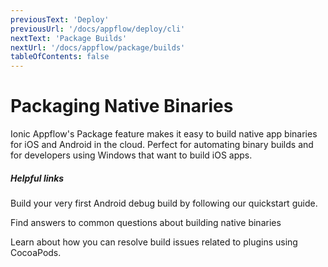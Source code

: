 ```yaml
---
previousText: 'Deploy'
previousUrl: '/docs/appflow/deploy/cli'
nextText: 'Package Builds'
nextUrl: '/docs/appflow/package/builds'
tableOfContents: false
---
```


# Packaging Native Binaries

Ionic Appflow's Package feature makes it easy to build native app binaries for iOS and Android in the cloud. Perfect for automating binary builds and for developers using Windows that want to build iOS apps.

##### Helpful links

<docs-cards> <docs-card header="Build a Native Binary" href="/docs/appflow/quickstart/package" icon="/docs/v4/assets/icons/guide-quickstart-icon.png"> 

Build your very first Android debug build by following our quickstart guide.</docs-card>

<docs-card header="Package FAQ" href="https://ionic.zendesk.com/hc/en-us/categories/360000410494-Package" icon="/docs/v4/assets/icons/guide-faq-icon.png"> 

Find answers to common questions about building native binaries</docs-card>

<docs-card header="Managing Plugins using CocoaPods" href="https://ionic.zendesk.com/hc/en-us/articles/360010049673-Managing-plugins-using-CocoaPods-in-Ionic-Appflow-" icon="/docs/v4/assets/icons/guide-faq-icon.png"> 

Learn about how you can resolve build issues related to plugins using CocoaPods.</docs-card>

</docs-cards>